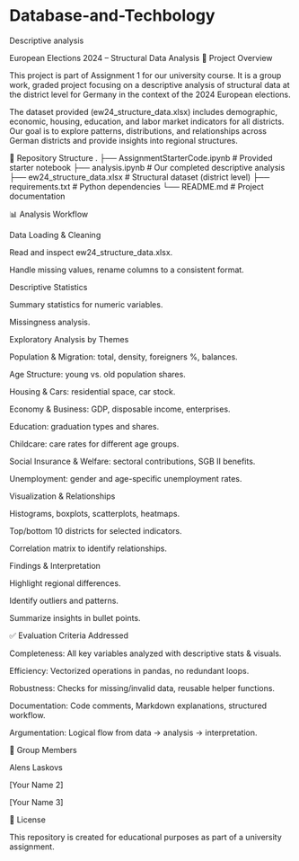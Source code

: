 # Database-and-Techbology
Descriptive analysis 



European Elections 2024 – Structural Data Analysis
📌 Project Overview

This project is part of Assignment 1 for our university course. It is a group work, graded project focusing on a descriptive analysis of structural data at the district level for Germany in the context of the 2024 European elections.

The dataset provided (ew24_structure_data.xlsx) includes demographic, economic, housing, education, and labor market indicators for all districts.
Our goal is to explore patterns, distributions, and relationships across German districts and provide insights into regional structures.

📂 Repository Structure
.
├── AssignmentStarterCode.ipynb   # Provided starter notebook
├── analysis.ipynb                # Our completed descriptive analysis
├── ew24_structure_data.xlsx      # Structural dataset (district level)
├── requirements.txt              # Python dependencies
└── README.md                     # Project documentation


📊 Analysis Workflow

Data Loading & Cleaning

Read and inspect ew24_structure_data.xlsx.

Handle missing values, rename columns to a consistent format.

Descriptive Statistics

Summary statistics for numeric variables.

Missingness analysis.

Exploratory Analysis by Themes

Population & Migration: total, density, foreigners %, balances.

Age Structure: young vs. old population shares.

Housing & Cars: residential space, car stock.

Economy & Business: GDP, disposable income, enterprises.

Education: graduation types and shares.

Childcare: care rates for different age groups.

Social Insurance & Welfare: sectoral contributions, SGB II benefits.

Unemployment: gender and age-specific unemployment rates.

Visualization & Relationships

Histograms, boxplots, scatterplots, heatmaps.

Top/bottom 10 districts for selected indicators.

Correlation matrix to identify relationships.

Findings & Interpretation

Highlight regional differences.

Identify outliers and patterns.

Summarize insights in bullet points.


✅ Evaluation Criteria Addressed

Completeness: All key variables analyzed with descriptive stats & visuals.

Efficiency: Vectorized operations in pandas, no redundant loops.

Robustness: Checks for missing/invalid data, reusable helper functions.

Documentation: Code comments, Markdown explanations, structured workflow.

Argumentation: Logical flow from data → analysis → interpretation.

👥 Group Members

Alens Laskovs

[Your Name 2]

[Your Name 3]

📌 License

This repository is created for educational purposes as part of a university assignment.
